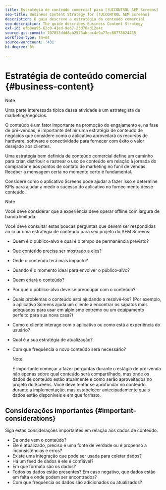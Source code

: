 ```yaml
---
title: Estratégia de conteúdo comercial para [!UICONTROL AEM Screens]
seo-title: Business Content Strategy for [!UICONTROL AEM Screens]
description: O guia descreve a estratégia de conteúdo comercial
seo-description: The guide describes Business Content Strategy
exl-id: efb8ea95-62c0-41ed-9e67-23d76ad12a4c
source-git-commit: 707833ddd8ab2573abcac4e9a77ec88778624435
workflow-type: tm+mt
source-wordcount: '431'
ht-degree: 0%

---
```


# Estratégia de conteúdo comercial {#business-content}

>[!NOTE]
>
>Uma parte interessada típica dessa atividade é um estrategista de marketing/negócios.

O conteúdo é um fator importante na promoção do engajamento e, na fase de pré-vendas, é importante definir uma estratégia de conteúdo de negócios que considere como o aplicativo aproveitará os recursos de hardware, software e conectividade para fornecer com êxito o valor desejado aos clientes.

Uma estratégia bem definida de conteúdo comercial define um caminho para criar, distribuir e rastrear o uso de conteúdo em relação à jornada do comprador e aos pontos de contato de marketing no funil de vendas. Receber a mensagem certa no momento certo é fundamental.

Considere como o aplicativo Screens pode ajudar a fazer isso e determine KPIs para ajudar a medir o sucesso do aplicativo no fornecimento desse conteúdo.

>[!NOTE]
>
>Você deve considerar que a experiência deve operar offline com largura de banda limitada.

Você deve consultar estas poucas perguntas que devem ser respondidas ao criar uma estratégia de conteúdo para seu projeto do AEM Screens:

* Quem é o público-alvo e qual é o tempo de permanência previsto?
* Que conteúdo precisa ser mostrado a eles?
* Onde o conteúdo terá mais impacto?
* Quando é o momento ideal para envolver o público-alvo?
* Quem criará o conteúdo?
* Por que o público-alvo deve se preocupar com o conteúdo?
* Quais problemas o conteúdo está ajudando a resolvê-los? (Por exemplo, o aplicativo Screens ajuda um cliente a encontrar os sapatos mais adequados para usar em alpinismo extremo ou um equipamento perfeito para sua nova casa?)
* Como o cliente interage com o aplicativo ou como está a experiência do usuário?
* Qual é a sua estratégia de atualização?
* Com que frequência o novo conteúdo será necessário?

   >[!NOTE]
   >
   >É importante começar a fazer perguntas durante o estágio de pré-venda não apenas sobre qual conteúdo será compartilhado, mas onde os dados de conteúdo estão atualmente e como serão aproveitados no projeto do Screens. Você deve tentar se aprofundar no conteúdo durante a implementação, mas estabelecer antecipadamente quais dados estão disponíveis e em que formato.

## Considerações importantes {#important-considerations}

Siga estas considerações importantes em relação aos dados de conteúdo:

* De onde vem o conteúdo?
* Ele é atualizado, preciso e uma fonte de verdade ou é propenso a inconsistências e erros?
* Existe uma integração que pode ser usada para coletar dados?
* Há um feed de dados e ele é confiável?
* Em que formato são os dados?
* Todos os dados estão presentes? Em caso negativo, que dados estão em falta e onde podem ser encontrados?
* Com que frequência os dados são adicionados ou atualizados?
